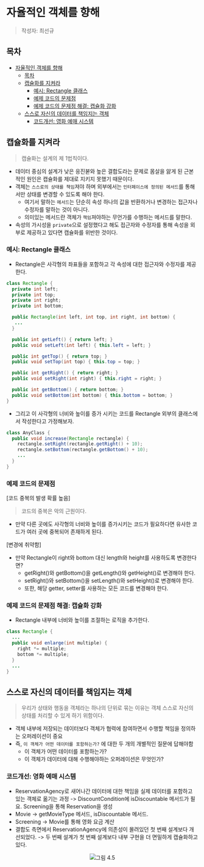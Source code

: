 # 자율적인 객체를 향해
> 작성자: 최선규

## 목차
- [자율적인 객체를 향해](#자율적인-객체를-향해)
  - [목차](#목차)
  - [캡슐화를 지켜라](#캡슐화를-지켜라)
    - [예시: Rectangle 클래스](#예시-rectangle-클래스)
    - [예제 코드의 문제점](#예제-코드의-문제점)
    - [예제 코드의 문제점 해결: 캡슐화 강화](#예제-코드의-문제점-해결-캡슐화-강화)
  - [스스로 자신의 데이터를 책임지는 객체](#스스로-자신의-데이터를-책임지는-객체)
    - [코드개선: 영화 예매 시스템](#코드개선-영화-예매-시스템)

## 캡슐화를 지켜라
> 캡슐화는 설계의 제 1법칙이다.

- 데이터 중심의 설계가 낮은 응진볻와 높은 결합도라는 문제로 몸살을 앓게 된 근본적인 원인은 캡슐화를 제대로 지키지 못했기 때문이다.
- 객체는 `스스로의 상태를 책임`져야 하며 외부에서는 `인터페이스에 정의된 메서드`를 통해서만 상태를 변경할 수 있도록 해야 한다.
  - 여기서 말하는 `메서드`는 단순히 속성 하나의 값을 반환하거나 변경하는 접근자나 수정자를 말하는 것이 아니다.
  - 의미있는 메서드란 객체가 `책임`져야하는 무언가를 수행하는 메서드를 말한다.
- 속성의 가시성을 `private`으로 설정했다고 해도 접근자와 수정자를 통해 속성을 외부로 제공하고 있다면 캡슐화를 위반한 것이다.

### 예시: Rectangle 클래스

- Rectangle은 사각형의 좌표들을 포함하고 각 속성에 대한 접근자와 수정자를 제공한다.

```java
class Rectangle {
  private int left;
  private int top;
  private int right;
  private int bottom;

  public Rectangle(int left, int top, int right, int bottom) {
   ... 
  }

  public int getLeft() { return left; }
  public void setLeft(int left) { this.left = left; }

  public int getTop() { return top; }
  public void setTop(int top) { this.top = top; }

  public int getRight() { return right; }
  public void setRight(int right) { this.right = right; }

  public int getBottom() { return bottom; }
  public void setBottom(int bottom) { this.bottom = bottom; }
}
```

- 그리고 이 사각형의 너비와 높이를 증가 시키는 코드를 Rectangle 외부의 클래스에서 작성한다고 가정해보자.

```java
class AnyClass {
  public void increase(Rectangle rectangle) {
    rectangle.setRight(rectangle.getRight() + 10);
    rectangle.setBottom(rectangle.getBottom() + 10);
    ...
  }
}
```

### 예제 코드의 문제점

[코드 중복의 발생 확률 높음]
> 코드의 중복은 악의 근원이다.
- 만약 다른 곳에도 사각형의 너비와 높이를 증가시키는 코드가 필요하다면 유사한 코드가 여러 곳에 중복되어 존재하게 된다.

[변경에 취약함]
- 만약 Rectangle이 right와 bottom 대신 length와 height를 사용하도록 변경한다면?
  - getRight()와 getBottom()을 getLength()와 getHeight()로 변경해야 한다.
  - setRight()와 setBottom()을 setLength()와 setHeight()로 변경해야 한다.
  - 또한, 해당 getter, setter를 사용하는 모든 코드를 변경해야 한다.

### 예제 코드의 문제점 해결: 캡슐화 강화

- Rectangle 내부에 너비와 높이를 조절하는 로직을 추가한다.
```java
class Rectangle {
  ...
  public void enlarge(int multiple) {
    right *= multiple;
    bottom *= multiple;
  }
  ...
}
```

## 스스로 자신의 데이터를 책임지는 객체
> 우리가 상태와 행동을 객체라는 하나의 단위로 묶는 이유는 객체 스스로 자신의 상태를 처리할 수 있게 하기 위함이다.

- 객체 내부에 저장되는 데이터보다 객체가 협력에 참여하면서 수행할 책임을 정의하는 오퍼레이션이 중요
- 즉, `이 객체가 어떤 데이터를 포함하는가?` 에 대한 두 개의 개별적인 질문에 답해야함
  - 이 객체가 어떤 데이터를 포함하는가?
  - 이 객체가 데이터에 대해 수행해야하는 오퍼레이션은 무엇인가?

### 코드개선: 영화 예매 시스템 
- ReservationAgency로 새어나간 데이터에 대한 책임을 실제 데이터를 포함하고 있는 객체로 옮기는 과정 -> DiscountCondition에 isDiscountable 메서드가 필요. Screening을 통해 Reservation을 생성
- Movie -> getMovieType 메서드, isDiscountable 메서드.
- Screening -> Movie를 통해 영화 요금 계산
- 결합도 측면에서 ReservationAgency에 의존성이 몰려있던 첫 번째 설계보다 개선되었다. -> 두 번째 설계가 첫 번째 설계보다 내부 구현을 더 면밀하게 캡슐화하고 있다.

<center>

![그림 4.5](https://github.com/luke0408/study_for_object/assets/98688494/25d53d9c-d10a-4bd8-82fe-b3c6e14b7625)

</center>